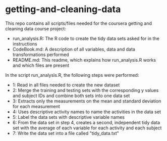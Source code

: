# getting-and-cleaning-data
This repo contains all scripts/files needed for the coursera getting and cleaning data course project:
- run_analysis.R: The R code to create the tidy data sets asked for in the instructions
- CodeBook.md: A description of all variables, data and data transformations performed
- README.md: This readme, which explains how run_analysis.R works and which files are present

In the script run_analysis.R, the following steps were performed:
- 1: Read in all files needed to create the new dataset
- 2: Merge the training and testing sets with the corresponding y values and subject IDs and combine both sets into one data set
- 3: Extracts only the measurements on the mean and standard deviation for each measurement 
- 4: Uses descriptive activity names to name the activities in the data set
- 5: Label the data sets with descriptive variable names
- 6: From the data set in step 4, creates a second, independent tidy data set with the average of each variable for each activity and each subject
- 7: Write the data set into a file called "tidy_data.txt"
    




